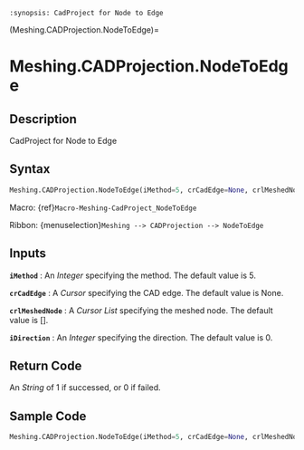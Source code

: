 ```{module} Meshing.CADProjection.NodeToEdge()
:synopsis: CadProject for Node to Edge
```

(Meshing.CADProjection.NodeToEdge)=

# Meshing.CADProjection.NodeToEdge

## Description

CadProject for Node to Edge

## Syntax

```python
Meshing.CADProjection.NodeToEdge(iMethod=5, crCadEdge=None, crlMeshedNode=[], iDirection=0)
```

Macro: {ref}`Macro-Meshing-CadProject_NodeToEdge`

Ribbon: {menuselection}`Meshing --> CADProjection --> NodeToEdge`

## Inputs

**`iMethod`**
: An _Integer_ specifying the method. The default value is 5.

**`crCadEdge`**
: A _Cursor_ specifying the CAD edge. The default value is None.

**`crlMeshedNode`**
: A _Cursor List_ specifying the meshed node. The default value is [].

**`iDirection`**
: An _Integer_ specifying the direction. The default value is 0.

## Return Code

An _String_ of 1 if successed, or 0 if failed.

## Sample Code

```python
Meshing.CADProjection.NodeToEdge(iMethod=5, crCadEdge=None, crlMeshedNode=[], iDirection=0)
```
